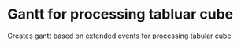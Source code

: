 # Gantt for processing tabluar cube
 Creates gantt based on extended events for processing tabular cube

